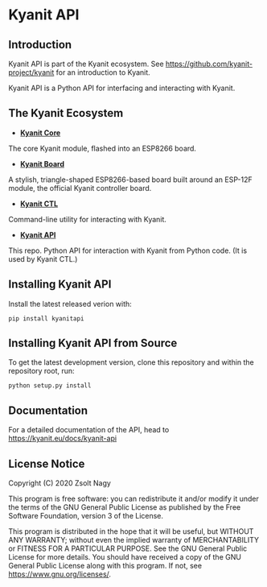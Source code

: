 # __Kyanit__ API

## Introduction

Kyanit API is part of the Kyanit ecosystem. See https://github.com/kyanit-project/kyanit for an
introduction to Kyanit.

Kyanit API is a Python API for interfacing and interacting with Kyanit.

## The Kyanit Ecosystem

* [**Kyanit Core**](https://github.com/kyanit-project/kyanit)

The core Kyanit module, flashed into an ESP8266 board.

* [**Kyanit Board**](https://github.com/kyanit-project/kyanit-board)

A stylish, triangle-shaped ESP8266-based board built around an ESP-12F module, the official Kyanit
controller board.

* [**Kyanit CTL**](https://github.com/kyanit-project/kyanit-ctl)

Command-line utility for interacting with Kyanit.

* [**Kyanit API**](https://github.com/kyanit-project/kyanit-api)

This repo. Python API for interaction with Kyanit from Python code. (It is used by Kyanit CTL.)

## Installing Kyanit API

Install the latest released verion with:

```
pip install kyanitapi
```

## Installing Kyanit API from Source

To get the latest development version, clone this repository and within the repository root, run:

```
python setup.py install
```

## Documentation

For a detailed documentation of the API, head to https://kyanit.eu/docs/kyanit-api

## License Notice

Copyright (C) 2020 Zsolt Nagy

This program is free software: you can redistribute it and/or modify it under the terms of the
GNU General Public License as published by the Free Software Foundation, version 3 of the License.

This program is distributed in the hope that it will be useful, but WITHOUT ANY WARRANTY; without
even the implied warranty of MERCHANTABILITY or FITNESS FOR A PARTICULAR PURPOSE.
See the GNU General Public License for more details.
You should have received a copy of the GNU General Public License along with this program.
If not, see <https://www.gnu.org/licenses/>.
